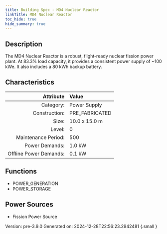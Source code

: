 ```yaml
---
title: Building Spec - MD4 Nuclear Reactor
linkTitle: MD4 Nuclear Reactor
toc_hide: true
hide_summary: true
---
```


## Description
The MD4 Nuclear Reactor is a robust, flight-ready nuclear fission power plant. At 83.3% load capacity, it provides a consistent power supply of ~100 kWe. It also includes a 80 kWh backup battery.

## Characteristics

| Attribute      | Value |
|--------:|:------|
|Category:|Power Supply|
|Construction:|PRE_FABRICATED|
|Size:|10.0 x 15.0 m|
|Level:|0|
|Maintenance Period:|500|
|Power Demands:|1.0 kW|
|Offline Power Demands:|0.1 kW|

## Functions
      
- POWER_GENERATION
- POWER_STORAGE


## Power Sources
      
- Fission Power Source


Version: pre-3.9.0 Generated on: 2024-12-28T22:56:23.2942481
{.small }